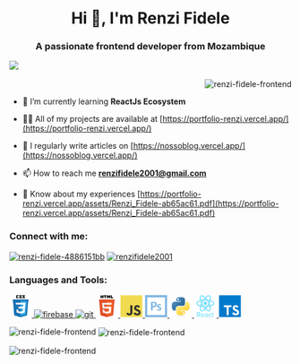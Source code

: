 
<h1 align="center">Hi 👋, I'm Renzi Fidele</h1>
<h3 align="center">A passionate frontend developer from Mozambique</h3>
<img width="150px" src="https://media.giphy.com/media/eNAsjO55tPbgaor7ma/giphy.gif"/>

<p align="right"> <img src="https://komarev.com/ghpvc/?username=renzi-fidele-frontend&label=Profile%20views&color=0e75b6&style=flat" alt="renzi-fidele-frontend" /> </p>

- 🌱 I’m currently learning **ReactJs Ecosystem**

- 👨‍💻 All of my projects are available at [https://portfolio-renzi.vercel.app/](https://portfolio-renzi.vercel.app/)

- 📝 I regularly write articles on [https://nossoblog.vercel.app/](https://nossoblog.vercel.app/)

- 📫 How to reach me **renzifidele2001@gmail.com**

- 📄 Know about my experiences [https://portfolio-renzi.vercel.app/assets/Renzi_Fidele-ab65ac61.pdf](https://portfolio-renzi.vercel.app/assets/Renzi_Fidele-ab65ac61.pdf)

<h3 align="left">Connect with me:</h3>
<p align="left">
<a href="https://linkedin.com/in/renzi-fidele-4886151bb" target="blank"><img align="center" src="https://raw.githubusercontent.com/rahuldkjain/github-profile-readme-generator/master/src/images/icons/Social/linked-in-alt.svg" alt="renzi-fidele-4886151bb" height="30" width="40" /></a>
<a href="https://www.hackerrank.com/renzifidele2001" target="blank"><img align="center" src="https://raw.githubusercontent.com/rahuldkjain/github-profile-readme-generator/master/src/images/icons/Social/hackerrank.svg" alt="renzifidele2001" height="30" width="40" /></a>
</p>

<h3 align="left">Languages and Tools:</h3>
<p align="left"> <a href="https://www.w3schools.com/css/" target="_blank" rel="noreferrer"> <img src="https://raw.githubusercontent.com/devicons/devicon/master/icons/css3/css3-original-wordmark.svg" alt="css3" width="40" height="40"/> </a> <a href="https://firebase.google.com/" target="_blank" rel="noreferrer"> <img src="https://www.vectorlogo.zone/logos/firebase/firebase-icon.svg" alt="firebase" width="40" height="40"/> </a> <a href="https://git-scm.com/" target="_blank" rel="noreferrer"> <img src="https://www.vectorlogo.zone/logos/git-scm/git-scm-icon.svg" alt="git" width="40" height="40"/> </a> <a href="https://www.w3.org/html/" target="_blank" rel="noreferrer"> <img src="https://raw.githubusercontent.com/devicons/devicon/master/icons/html5/html5-original-wordmark.svg" alt="html5" width="40" height="40"/> </a> <a href="https://developer.mozilla.org/en-US/docs/Web/JavaScript" target="_blank" rel="noreferrer"> <img src="https://raw.githubusercontent.com/devicons/devicon/master/icons/javascript/javascript-original.svg" alt="javascript" width="40" height="40"/> </a> <a href="https://www.photoshop.com/en" target="_blank" rel="noreferrer"> <img src="https://raw.githubusercontent.com/devicons/devicon/master/icons/photoshop/photoshop-line.svg" alt="photoshop" width="40" height="40"/> </a> <a href="https://www.python.org" target="_blank" rel="noreferrer"> <img src="https://raw.githubusercontent.com/devicons/devicon/master/icons/python/python-original.svg" alt="python" width="40" height="40"/> </a> <a href="https://reactjs.org/" target="_blank" rel="noreferrer"> <img src="https://raw.githubusercontent.com/devicons/devicon/master/icons/react/react-original-wordmark.svg" alt="react" width="40" height="40"/> </a> <a href="https://www.typescriptlang.org/" target="_blank" rel="noreferrer"> <img src="https://raw.githubusercontent.com/devicons/devicon/master/icons/typescript/typescript-original.svg" alt="typescript" width="40" height="40"/> </a> </p>

<p><img align="left" src="https://github-readme-stats.vercel.app/api/top-langs?username=renzi-fidele-frontend&show_icons=true&locale=en&layout=compact" alt="renzi-fidele-frontend" /></p>

<p>&nbsp;<img align="center" src="https://github-readme-stats.vercel.app/api?username=renzi-fidele-frontend&show_icons=true&locale=en" alt="renzi-fidele-frontend" /></p>

<p><img align="center" src="https://github-readme-streak-stats.herokuapp.com/?user=renzi-fidele-frontend&" alt="renzi-fidele-frontend" /></p>

